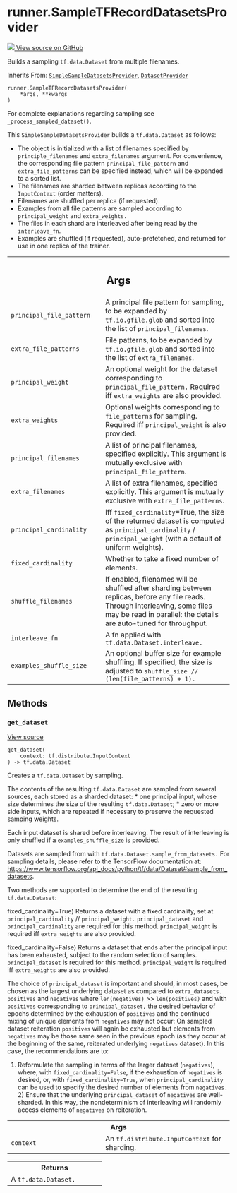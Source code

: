 # runner.SampleTFRecordDatasetsProvider

<!-- Insert buttons and diff -->

<a target="_blank" href="https://github.com/tensorflow/gnn/tree/master/tensorflow_gnn/runner/input/datasets.py#L449-L455">
<img src="https://www.tensorflow.org/images/GitHub-Mark-32px.png" /> View source
on GitHub </a>

Builds a sampling `tf.data.Dataset` from multiple filenames.

Inherits From:
[`SimpleSampleDatasetsProvider`](../runner/SimpleSampleDatasetsProvider.md),
[`DatasetProvider`](../runner/DatasetProvider.md)

<pre class="devsite-click-to-copy prettyprint lang-py tfo-signature-link">
<code>runner.SampleTFRecordDatasetsProvider(
    *args, **kwargs
)
</code></pre>

<!-- Placeholder for "Used in" -->

For complete explanations regarding sampling see `_process_sampled_dataset()`.

This `SimpleSampleDatasetsProvider` builds a `tf.data.Dataset` as follows:

-   The object is initialized with a list of filenames specified by
    `principle_filenames` and `extra_filenames` argument. For convenience, the
    corresponding file pattern `principal_file_pattern` and
    `extra_file_patterns` can be specified instead, which will be expanded to a
    sorted list.
-   The filenames are sharded between replicas according to the `InputContext`
    (order matters).
-   Filenames are shuffled per replica (if requested).
-   Examples from all file patterns are sampled according to `principal_weight`
    and `extra_weights.`
-   The files in each shard are interleaved after being read by the
    `interleave_fn`.
-   Examples are shuffled (if requested), auto-prefetched, and returned for use
    in one replica of the trainer.

<!-- Tabular view -->

 <table class="responsive fixed orange">
<colgroup><col width="214px"><col></colgroup>
<tr><th colspan="2"><h2 class="add-link">Args</h2></th></tr>

<tr>
<td>
<code>principal_file_pattern</code><a id="principal_file_pattern"></a>
</td>
<td>
A principal file pattern for sampling, to be
expanded by <code>tf.io.gfile.glob</code> and sorted into the list of
<code>principal_filenames</code>.
</td>
</tr><tr>
<td>
<code>extra_file_patterns</code><a id="extra_file_patterns"></a>
</td>
<td>
File patterns, to be expanded by <code>tf.io.gfile.glob</code>
and sorted into the list of <code>extra_filenames</code>.
</td>
</tr><tr>
<td>
<code>principal_weight</code><a id="principal_weight"></a>
</td>
<td>
An optional weight for the dataset corresponding to
<code>principal_file_pattern.</code> Required iff <code>extra_weights</code> are also
provided.
</td>
</tr><tr>
<td>
<code>extra_weights</code><a id="extra_weights"></a>
</td>
<td>
Optional weights corresponding to <code>file_patterns</code> for
sampling. Required iff <code>principal_weight</code> is also provided.
</td>
</tr><tr>
<td>
<code>principal_filenames</code><a id="principal_filenames"></a>
</td>
<td>
A list of principal filenames, specified explicitly.
This argument is mutually exclusive with <code>principal_file_pattern</code>.
</td>
</tr><tr>
<td>
<code>extra_filenames</code><a id="extra_filenames"></a>
</td>
<td>
A list of extra filenames, specified explicitly.
This argument is mutually exclusive with <code>extra_file_patterns</code>.
</td>
</tr><tr>
<td>
<code>principal_cardinality</code><a id="principal_cardinality"></a>
</td>
<td>
Iff <code>fixed_cardinality</code>=True, the size of the
returned dataset is computed as <code>principal_cardinality</code> /
<code>principal_weight</code> (with a default of uniform weights).
</td>
</tr><tr>
<td>
<code>fixed_cardinality</code><a id="fixed_cardinality"></a>
</td>
<td>
Whether to take a fixed number of elements.
</td>
</tr><tr>
<td>
<code>shuffle_filenames</code><a id="shuffle_filenames"></a>
</td>
<td>
If enabled, filenames will be shuffled after sharding
 between replicas, before any file reads. Through interleaving, some
files may be read in parallel: the details are auto-tuned for throughput.
</td>
</tr><tr>
<td>
<code>interleave_fn</code><a id="interleave_fn"></a>
</td>
<td>
A fn applied with <code>tf.data.Dataset.interleave.</code>
</td>
</tr><tr>
<td>
<code>examples_shuffle_size</code><a id="examples_shuffle_size"></a>
</td>
<td>
An optional buffer size for example shuffling. If
specified, the size is adjusted to <code>shuffle_size //
(len(file_patterns) + 1).</code>
</td>
</tr>
</table>

## Methods

<h3 id="get_dataset"><code>get_dataset</code></h3>

<a target="_blank" class="external" href="https://github.com/tensorflow/gnn/tree/master/tensorflow_gnn/runner/input/datasets.py#L360-L437">View
source</a>

<pre class="devsite-click-to-copy prettyprint lang-py tfo-signature-link">
<code>get_dataset(
    context: tf.distribute.InputContext
) -> tf.data.Dataset
</code></pre>

Creates a `tf.data.Dataset` by sampling.

The contents of the resulting `tf.data.Dataset` are sampled from several
sources, each stored as a sharded dataset: * one principal input, whose size
determines the size of the resulting `tf.data.Dataset`; * zero or more side
inputs, which are repeated if necessary to preserve the requested samping
weights.

Each input dataset is shared before interleaving. The result of interleaving is
only shuffled if a `examples_shuffle_size` is provided.

Datasets are sampled from with `tf.data.Dataset.sample_from_datasets.` For
sampling details, please refer to the TensorFlow documentation at:
https://www.tensorflow.org/api_docs/python/tf/data/Dataset#sample_from_datasets.

Two methods are supported to determine the end of the resulting
`tf.data.Dataset`:

fixed_cardinality=True) Returns a dataset with a fixed cardinality, set at
`principal_cardinality` // `principal_weight.` `principal_dataset` and
`principal_cardinality` are required for this method. `principal_weight` is
required iff `extra_weights` are also provided.

fixed_cardinality=False) Returns a dataset that ends after the principal input
has been exhausted, subject to the random selection of samples.
`principal_dataset` is required for this method. `principal_weight` is required
iff `extra_weights` are also provided.

The choice of `principal_dataset` is important and should, in most cases, be
chosen as the largest underlying dataset as compared to `extra_datasets.`
`positives` and `negatives` where `len(negatives)` >> `len(positives)` and with
`positives` corresponding to `principal_dataset,` the desired behavior of epochs
determined by the exhaustion of `positives` and the continued mixing of unique
elements from `negatives` may not occur: On sampled dataset reiteration
`positives` will again be exhausted but elements from `negatives` may be those
same seen in the previous epoch (as they occur at the beginning of the same,
reiterated underlying `negatives` dataset). In this case, the recommendations
are to:

1) Reformulate the sampling in terms of the larger dataset (`negatives`), where,
with `fixed_cardinality=False`, if the exhaustion of `negatives` is desired, or,
with `fixed_cardinality=True`, when `principal_cardinality` can be used to
specify the desired number of elements from `negatives.` 2) Ensure that the
underlying `principal_dataset` of `negatives` are well-sharded. In this way, the
nondeterminism of interleaving will randomly access elements of `negatives` on
reiteration.

<!-- Tabular view -->

 <table class="responsive fixed orange">
<colgroup><col width="214px"><col></colgroup>
<tr><th colspan="2">Args</th></tr>

<tr>
<td>
<code>context</code>
</td>
<td>
An <code>tf.distribute.InputContext</code> for sharding.
</td>
</tr>
</table>

<!-- Tabular view -->

 <table class="responsive fixed orange">
<colgroup><col width="214px"><col></colgroup>
<tr><th colspan="2">Returns</th></tr>
<tr class="alt">
<td colspan="2">
A <code>tf.data.Dataset.</code>
</td>
</tr>

</table>

